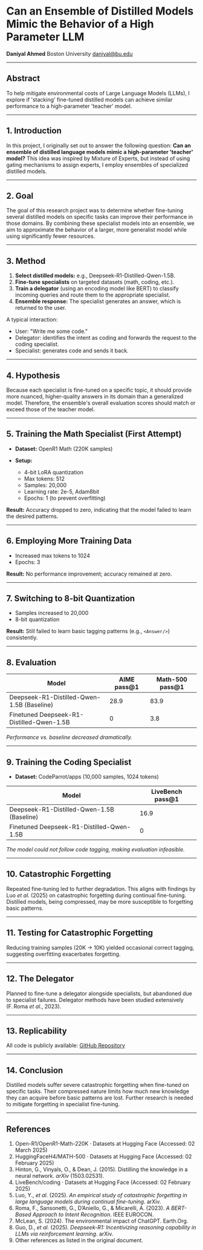 # Can an Ensemble of Distilled Models Mimic the Behavior of a High Parameter LLM

**Daniyal Ahmed**
Boston University
[daniyal@bu.edu](mailto:daniyal@bu.edu)

---

## Abstract

To help mitigate environmental costs of Large Language Models (LLMs), I explore if 'stacking' fine-tuned distilled models can achieve similar performance to a high-parameter 'teacher' model.

---

## 1. Introduction

In this project, I originally set out to answer the following question: **Can an ensemble of distilled language models mimic a high-parameter 'teacher' model?** This idea was inspired by Mixture of Experts, but instead of using gating mechanisms to assign experts, I employ ensembles of specialized distilled models.

---

## 2. Goal

The goal of this research project was to determine whether fine-tuning several distilled models on specific tasks can improve their performance in those domains. By combining these specialist models into an ensemble, we aim to approximate the behavior of a larger, more generalist model while using significantly fewer resources.

---

## 3. Method

1. **Select distilled models:** e.g., Deepseek-R1-Distilled-Qwen-1.5B.
2. **Fine-tune specialists** on targeted datasets (math, coding, etc.).
3. **Train a delegator** (using an encoding model like BERT) to classify incoming queries and route them to the appropriate specialist.
4. **Ensemble response:** The specialist generates an answer, which is returned to the user.

A typical interaction:

* User: "Write me some code."
* Delegator: identifies the intent as coding and forwards the request to the coding specialist.
* Specialist: generates code and sends it back.

---

## 4. Hypothesis

Because each specialist is fine-tuned on a specific topic, it should provide more nuanced, higher-quality answers in its domain than a generalized model. Therefore, the ensemble's overall evaluation scores should match or exceed those of the teacher model.

---

## 5. Training the Math Specialist (First Attempt)

* **Dataset:** OpenR1 Math (220K samples)
* **Setup:**

  * 4-bit LoRA quantization
  * Max tokens: 512
  * Samples: 20,000
  * Learning rate: 2e-5, Adam8bit
  * Epochs: 1 (to prevent overfitting)

**Result:** Accuracy dropped to zero, indicating that the model failed to learn the desired patterns.

---

## 6. Employing More Training Data

* Increased max tokens to 1024
* Epochs: 3

**Result:** No performance improvement; accuracy remained at zero.

---

## 7. Switching to 8-bit Quantization

* Samples increased to 20,000
* 8-bit quantization

**Result:** Still failed to learn basic tagging patterns (e.g., `<Answer/>`) consistently.

---

## 8. Evaluation

| Model                                      | AIME pass\@1 | Math-500 pass\@1 |
| ------------------------------------------ | ------------ | ---------------- |
| Deepseek-R1-Distilled-Qwen-1.5B (Baseline) | 28.9         | 83.9             |
| Finetuned Deepseek-R1-Distilled-Qwen-1.5B  | 0            | 3.8              |

*Performance vs. baseline decreased dramatically.*

---

## 9. Training the Coding Specialist

* **Dataset:** CodeParrot/apps (10,000 samples, 1024 tokens)

| Model                                      | LiveBench pass\@1 |
| ------------------------------------------ | ----------------- |
| Deepseek-R1-Distilled-Qwen-1.5B (Baseline) | 16.9              |
| Finetuned Deepseek-R1-Distilled-Qwen-1.5B  | 0                 |

*The model could not follow code tagging, making evaluation infeasible.*

---

## 10. Catastrophic Forgetting

Repeated fine-tuning led to further degradation. This aligns with findings by Luo *et al.* (2025) on catastrophic forgetting during continual fine-tuning. Distilled models, being compressed, may be more susceptible to forgetting basic patterns.

---

## 11. Testing for Catastrophic Forgetting

Reducing training samples (20K → 10K) yielded occasional correct tagging, suggesting overfitting exacerbates forgetting.

---

## 12. The Delegator

Planned to fine-tune a delegator alongside specialists, but abandoned due to specialist failures. Delegator methods have been studied extensively (F. Roma *et al.*, 2023).

---

## 13. Replicability

All code is publicly available:
[GitHub Repository](https://github.com/DaniyalAhm/CS505_research)

---

## 14. Conclusion

Distilled models suffer severe catastrophic forgetting when fine-tuned on specific tasks. Their compressed nature limits how much new knowledge they can acquire before basic patterns are lost. Further research is needed to mitigate forgetting in specialist fine-tuning.

---

## References

1. Open-R1/OpenR1-Math-220K · Datasets at Hugging Face (Accessed: 02 March 2025)
2. HuggingFaceH4/MATH-500 · Datasets at Hugging Face (Accessed: 02 February 2025)
3. Hinton, G., Vinyals, O., & Dean, J. (2015). Distilling the knowledge in a neural network. *arXiv* (1503.02531).
4. LiveBench/coding · Datasets at Hugging Face (Accessed: 02 February 2025)
5. Luo, Y., *et al.* (2025). *An empirical study of catastrophic forgetting in large language models during continual fine-tuning*. arXiv.
6. Roma, F., Sansonetti, G., D’Aniello, G., & Micarelli, A. (2023). *A BERT-Based Approach to Intent Recognition*. IEEE EUROCON.
7. McLean, S. (2024). The environmental impact of ChatGPT. Earth.Org.
8. Guo, D., *et al.* (2025). *Deepseek-R1: Incentivizing reasoning capability in LLMs via reinforcement learning*. arXiv.
9. Other references as listed in the original document.
